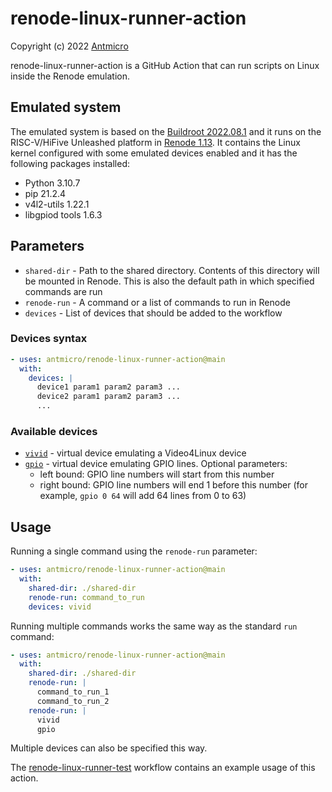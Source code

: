 # renode-linux-runner-action
Copyright (c) 2022 [Antmicro](https://www.antmicro.com)

renode-linux-runner-action is a GitHub Action that can run scripts on Linux inside the Renode emulation.

## Emulated system
The emulated system is based on the [Buildroot 2022.08.1](https://github.com/buildroot/buildroot/tree/2022.08.1) and it runs on the RISC-V/HiFive Unleashed platform in [Renode 1.13](https://github.com/renode/renode).
It contains the Linux kernel configured with some emulated devices enabled and it has the following packages installed:
- Python 3.10.7
- pip 21.2.4
- v4l2-utils 1.22.1
- libgpiod tools 1.6.3

## Parameters
- `shared-dir` - Path to the shared directory. Contents of this directory will be mounted in Renode. This is also the default path in which specified commands are run
- `renode-run` - A command or a list of commands to run in Renode
- `devices` - List of devices that should be added to the workflow

### Devices syntax

```yaml
- uses: antmicro/renode-linux-runner-action@main
  with:
    devices: |
      device1 param1 param2 param3 ...
      device2 param1 param2 param3 ...
      ...
```

### Available devices

- [`vivid`](https://www.kernel.org/doc/html/latest/admin-guide/media/vivid.html) - virtual device emulating a Video4Linux device
- [`gpio`](https://docs.kernel.org/admin-guide/gpio/gpio-mockup.html) - virtual device emulating GPIO lines. Optional parameters:
  - left bound: GPIO line numbers will start from this number
  - right bound: GPIO line numbers will end 1 before this number (for example, `gpio 0 64` will add 64 lines from 0 to 63)

## Usage

Running a single command using the `renode-run` parameter:

```yaml
- uses: antmicro/renode-linux-runner-action@main
  with:
    shared-dir: ./shared-dir
    renode-run: command_to_run
    devices: vivid
```

Running multiple commands works the same way as the standard `run` command:

```yaml
- uses: antmicro/renode-linux-runner-action@main
  with:
    shared-dir: ./shared-dir
    renode-run: |
      command_to_run_1
      command_to_run_2
    renode-run: |
      vivid
      gpio
```

Multiple devices can also be specified this way.

The [renode-linux-runner-test](.github/workflows/run_action.yml) workflow contains an example usage of this action.

